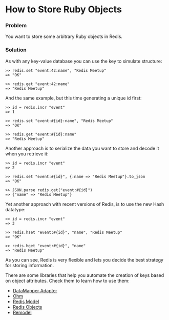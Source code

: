 # How to Store Ruby Objects

### Problem

You want to store some arbitrary Ruby objects in Redis.

### Solution

As with any key-value database you can use the key to simulate structure:

    >> redis.set "event:42:name", "Redis Meetup"
    => "OK"

    >> redis.get "event:42:name"
    => "Redis Meetup"

And the same example, but this time generating a unique id first:

    >> id = redis.incr "event"
    => 1

    >> redis.set "event:#{id}:name", "Redis Meetup"
    => "OK"

    >> redis.get "event:#{id}:name"
    => "Redis Meetup"

Another approach is to serialize the data you want to store and decode it when you retrieve it:

    >> id = redis.incr "event"
    => 2

    >> redis.set "event:#{id}", {:name => "Redis Meetup"}.to_json
    => "OK"

    >> JSON.parse redis.get("event:#{id}")
    => {"name" => "Redis Meetup"}

Yet another approach with recent versions of Redis, is to use the new Hash datatype:

    >> id = redis.incr "event"
    => 3

    >> redis.hset "event:#{id}", "name", "Redis Meetup"
    => "OK"

    >> redis.hget "event:#{id}", "name"
    => "Redis Meetup"

As you can see, Redis is very flexible and lets you decide the best strategy for storing information.

There are some libraries that help you automate the creation of keys based on object attributes. Check them to learn how to use them:

* [DataMapper Adapter](http://github.com/whoahbot/dm-redis-adapter)
* [Ohm](http://ohm.keyvalue.org)
* [Redis Model](http://github.com/voloko/redis-model)
* [Redis Objects](http://github.com/nateware/redis-objects)
* [Remodel](http://github.com/tlossen/remodel)
